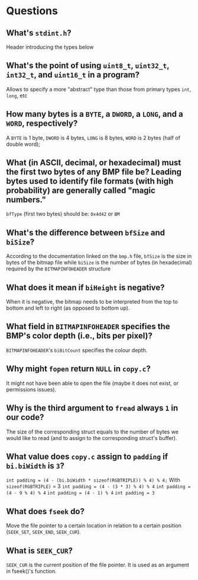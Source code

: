 # Questions

## What's `stdint.h`?

Header introducing the types below

## What's the point of using `uint8_t`, `uint32_t`, `int32_t`, and `uint16_t` in a program?

Allows to specify a more "abstract" type than those from primary types `int`, `long`, etc

## How many bytes is a `BYTE`, a `DWORD`, a `LONG`, and a `WORD`, respectively?

A `BYTE` is 1 byte, `DWORD` is 4 bytes, `LONG` is 8 bytes, `WORD` is 2 bytes (half of double word);

## What (in ASCII, decimal, or hexadecimal) must the first two bytes of any BMP file be? Leading bytes used to identify file formats (with high probability) are generally called "magic numbers."

`bfType` (first two bytes) should be: `0x4d42` or `BM`

## What's the difference between `bfSize` and `biSize`?

According to the documentation linked on the `bmp.h` file, `bfSize` is the size in bytes of the bitmap file while `biSize` is the number of bytes (in hexadecimal) required by the `BITMAPINFOHEADER` structure 

## What does it mean if `biHeight` is negative?

When it is negative, the bitmap needs to be interpreted from the top to bottom and left to right (as opposed to bottom up).

## What field in `BITMAPINFOHEADER` specifies the BMP's color depth (i.e., bits per pixel)?

`BITMAPINFOHEADER`'s `biBitCount` specifies the colour depth.

## Why might `fopen` return `NULL` in `copy.c`?

It might not have been able to open the file (maybe it does not exist, or permissions issues).

## Why is the third argument to `fread` always `1` in our code?

The size of the corresponding struct equals to the number of bytes we would like to read (and to assign to the corresponding struct's buffer).

## What value does `copy.c` assign to `padding` if `bi.biWidth` is `3`?

`int padding = (4 - (bi.biWidth * sizeof(RGBTRIPLE)) % 4) % 4;`
With `sizeof(RGBTRIPLE)` = 3
`int padding = (4 - (3 * 3) % 4) % 4`
`int padding = (4 - 9 % 4) % 4`
`int padding = (4 - 1) % 4`
`int padding = 3`

## What does `fseek` do?

Move the file pointer to a certain location in relation to a certain position (`SEEK_SET`, `SEEK_END`, `SEEK_CUR`).

## What is `SEEK_CUR`?

`SEEK_CUR` is the current position of the file pointer. It is used as an argument in fseek()'s function.
